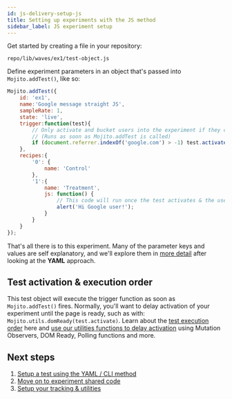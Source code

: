 ```yaml
---
id: js-delivery-setup-js
title: Setting up experiments with the JS method
sidebar_label: JS experiment setup
---
```


Get started by creating a file in your repository: 

`repo/lib/waves/ex1/test-object.js`

Define experiment parameters in an object that's passed into `Mojito.addTest()`, like so:

```js
Mojito.addTest({
    id: 'ex1',
    name:'Google message straight JS',
    sampleRate: 1,
    state: 'live',
    trigger:function(test){
        // Only activate and bucket users into the experiment if they come from Google
        // (Runs as soon as Mojito.addTest is called)
        if (document.referrer.indexOf('google.com') > -1) test.activate();
    },
    recipes:{
        '0': {
            name: 'Control'
        },
        '1':{
            name: 'Treatment',
            js: function() {
                // This code will run once the test activates & the user is bucketed
                alert('Hi Google user!');
            }
        }
    }
});
```

That's all there is to this experiment. Many of the parameter keys and values are self explanatory, and we'll explore them in [more detail](js-delivery-setup-shared-parameters.md) after looking at the **YAML** approach.

## Test activation & execution order

This test object will execute the trigger function as soon as `Mojito.addTest()` fires. Normally, you'll want to delay activation of your experiment until the page is ready, such as with: `Mojito.utils.domReady(test.activate)`. Learn about the [test execution order](js-delivery-api-execution-order.md) here and [use our utilities functions to delay activation](js-delivery-utilities.md) using Mutation Observers, DOM Ready, Polling functions and more.

## Next steps

1. [Setup a test using the YAML / CLI method](js-delivery-setup-yaml.md)
2. [Move on to experiment shared code](js-delivery-setup-shared-parameters.md)
3. [Setup your tracking & utilities](js-delivery-customisation.md)
